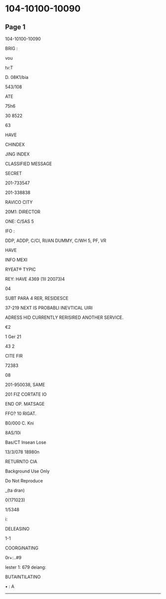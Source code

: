 # 104-10100-10090

## Page 1

104-10100-10090

BRIG :

vou

tv:T

D. 08K1/bia

543/108

ATE

75h6

30 8522

63

HAVE

CHINDEX

JING INDEX

CLASSIFIED MESSAGE

SECRET

201-733547

201-338838

RAVICO CITY

20M1: DIRECTOR

ONE: C/SAS 5

IFO :

DDP, ADDP, C/CI, RI/AN DUMMY, C/WH 5, PF, VR

HAVE

INFO MEXI

RYEAT® TYPIC

REY: HAVE 4369 (1II 20073)4

04

SUBT PARA 4 RER, RESIDESCE

37-219 NEXT IS PROBABLI INEVTICAL UIRI

ADRESS HID CURRENTLY RERISIRED ANOTHER SERVICE.

€2

1 Ger 21

43 2

CITE FIR

72383

08

201-950038, SAME

201 FIZ CORTATE IO

END OP. MATSAGE

FFO? 10 RIGAT.

B0/000 C. Kni

8AS/10i

Bas/CT Insean Lose

13/3/078 18980n

RETURNTO CIA

Background Use Only

Do Not Reproduce

_(ta dran)

0(171023)

1/5348

i:

DELEASINO

1-1

COORGiNATING

0r+:..#9

lester 1: 679 deiang:

BUTAINTILATINO

• : A

---

